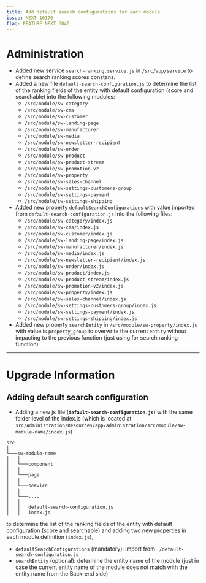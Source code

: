 ```yaml
---
title: Add default search configurations for each module
issue: NEXT-16170
flag: FEATURE_NEXT_6040
---
```

# Administration
* Added new service `search-ranking.service.js` in `/src/app/service` to define search ranking scores constans.
* Added a new file `default-search-configuration.js` to determine the list of the ranking fields of the entity with default configuration (score and searchable) into the following modules:
    * `/src/module/sw-category`
    * `/src/module/sw-cms`
    * `/src/module/sw-customer`
    * `/src/module/sw-landing-page`
    * `/src/module/sw-manufacturer`
    * `/src/module/sw-media`
    * `/src/module/sw-newsletter-recipient`
    * `/src/module/sw-order`
    * `/src/module/sw-product`
    * `/src/module/sw-product-stream`
    * `/src/module/sw-promotion-v2`
    * `/src/module/sw-property`
    * `/src/module/sw-sales-channel`
    * `/src/module/sw-settings-customers-group`
    * `/src/module/sw-settings-payment`
    * `/src/module/sw-settings-shipping`
* Added new property `defaultSearchConfigurations` with value imported from `default-search-configuration.js` into the following files:
    * `/src/module/sw-category/index.js`
    * `/src/module/sw-cms/index.js`
    * `/src/module/sw-customer/index.js`
    * `/src/module/sw-landing-page/index.js`
    * `/src/module/sw-manufacturer/index.js`
    * `/src/module/sw-media/index.js`
    * `/src/module/sw-newsletter-recipient/index.js`
    * `/src/module/sw-order/index.js`
    * `/src/module/sw-product/index.js`
    * `/src/module/sw-product-stream/index.js`
    * `/src/module/sw-promotion-v2/index.js`
    * `/src/module/sw-property/index.js`
    * `/src/module/sw-sales-channel/index.js`
    * `/src/module/sw-settings-customers-group/index.js`
    * `/src/module/sw-settings-payment/index.js`
    * `/src/module/sw-settings-shipping/index.js`
* Added new property `searchEntity` in `/src/module/sw-property/index.js` with value is `property_group` to overwrite the current `entity` without impacting to the previous function (just using for search ranking function)
___
# Upgrade Information
## Adding default search configuration
* Adding a new js file (**`default-search-configuration.js`**) with the same folder level of the index.js (which is located at `src/Administration/Resources/app/administration/src/module/sw-module-name/index.js`)
```
src
│
└───sw-module-name
│   │
│   └───component
│   │
│   └───page
│   │
│   └───service
│   │
│   └───....
│   │ 
│   │   default-search-configuration.js
│   │   index.js

```
to determine the list of the ranking fields of the entity with default configuration (score and searchable) and adding two new properties in each module definition (`index.js`),
- `defaultSearchConfigurations` (mandatory): import from `./default-search-configuration.js`
- `searchEntity` (optional): determine the entity name of the module (just in case the current entity name of the module does not match with the entity name from the Back-end side)
